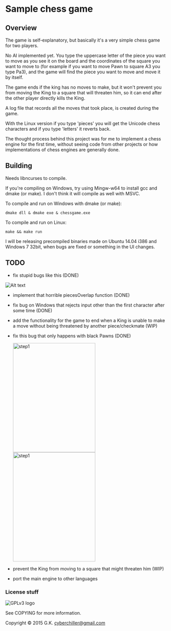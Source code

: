 # Sample chess game
## Overview

The game is self-explanatory, but basically it's a very simple chess game for two players.

No AI implemented yet. You type the uppercase letter of the piece you want 
to move as you see it on the board and the coordinates of the square you want to move to 
(for example if you want to move Pawn to square A3 you type Pa3), and the game will find the piece you want to move
and move it by itself.

The game ends if the king has no moves to make, but it won't prevent you from moving the King to a square that will threaten him,
so it can end after the other player directly kills the King.

A log file that records all the moves that took place, is created during the game.

With the Linux version if you type 'pieces' you will get the Unicode chess characters and if you type 'letters' it reverts back.

The thought process behind this project was for me to implement a chess engine for the first time, without seeing
code from other projects or how implementations of chess engines are generally done.

## Building

Needs libncurses to compile.

If you're compiling on Windows, try using Mingw-w64 to install gcc and dmake (or make). I don't think it will compile as well 
with MSVC.

To compile and run on Windows with dmake (or make):

    dmake dll & dmake exe & chessgame.exe

To compile and run on Linux:

    make && make run

I will be releasing precompiled binaries made on Ubuntu 14.04 i386 
and Windows 7 32bit, when bugs are fixed or something in the UI changes.

## TODO

* fix stupid bugs like this (DONE)

 ![Alt text](http://i.imgur.com/u7DMUjg.png)

* implement that horrible piecesOverlap function (DONE)

* fix bug on Windows that rejects input other than the first character after some time (DONE)

* add the functionality for the game to end when a King is unable to make a move without being threatened by another piece/checkmate (WIP)

* fix this bug that only happens with black Pawns (DONE)

  <img src="http://i.imgur.com/cVGe6Sd.png" alt="step1" width = "257" height = "341"/> <img src="http://i.imgur.com/mkwlxOY.png" alt="step1" width = "257" height = "341"/>

* prevent the King from moving to a square that might threaten him (WIP)

* port the main engine to other languages

### License stuff

![GPLv3 logo](http://www.gnu.org/graphics/gplv3-127x51.png)

See COPYING for more information.

Copyright © 2015 G.K. <cyberchiller@gmail.com>
